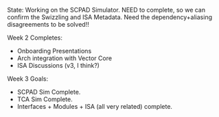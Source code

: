 State: Working on the SCPAD Simulator. NEED to complete, so we can confirm the Swizzling and ISA Metadata. Need the dependency+aliasing disagreements to be solved!! 

Week 2 Completes: 
- Onboarding Presentations
- Arch integration with Vector Core 
- ISA Discussions (v3, I think?)

Week 3 Goals: 
- SCPAD Sim Complete. 
- TCA Sim Complete. 
- Interfaces + Modules + ISA (all very related) complete. 

